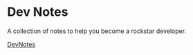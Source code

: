 Dev Notes
=========

A collection of notes to help you become a rockstar developer.

[DevNotes](http://theponti.github.io/devnotes)
